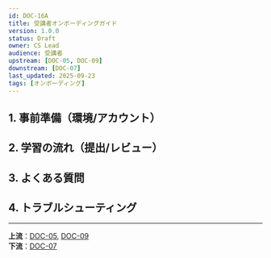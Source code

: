 ```yaml
---
id: DOC-16A
title: 受講者オンボーディングガイド
version: 1.0.0
status: Draft
owner: CS Lead
audience: 受講者
upstream: [DOC-05, DOC-09]
downstream: [DOC-07]
last_updated: 2025-09-23
tags: [オンボーディング]
---
```


## 1. 事前準備（環境/アカウント）

## 2. 学習の流れ（提出/レビュー）

## 3. よくある質問

## 4. トラブルシューティング

---
**上流**：[DOC-05](../05_module-cards/README.md), [DOC-09](../09_delivery-ops/DOC-09_デリバリー運用_v1.0.md)  
**下流**：[DOC-07](../07_kpi-reporting/DOC-07_KPIとレポーティング_v1.0.md)
